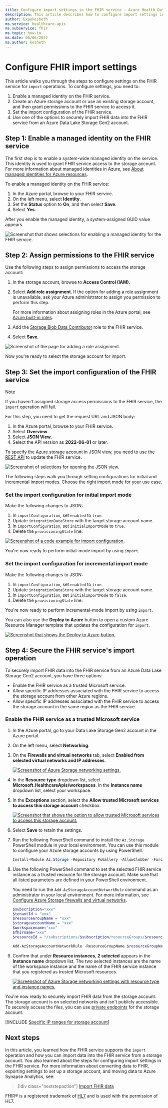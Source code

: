 ```yaml
---
title: Configure import settings in the FHIR service - Azure Health Data Services
description: This article describes how to configure import settings in the FHIR service.
author: Expekesheth
ms.service: healthcare-apis
ms.subservice: fhir
ms.topic: how-to
ms.date: 06/06/2022
ms.author: kesheth
---
```


# Configure FHIR import settings

This article walks you through the steps to configure settings on the FHIR service for `import` operations. To configure settings, you need to:

1. Enable a managed identity on the FHIR service.
1. Create an Azure storage account or use an existing storage account, and then grant permissions to the FHIR service to access it.
1. Set the import configuration of the FHIR service.
1. Use one of the options to securely import FHIR data into the FHIR service from an Azure Data Lake Storage Gen2 account.

## Step 1: Enable a managed identity on the FHIR service

The first step is to enable a system-wide managed identity on the service. This identity is used to grant FHIR service access to the storage account. For more information about managed identities in Azure, see [About managed identities for Azure resources](../../active-directory/managed-identities-azure-resources/overview.md).

To enable a managed identity on the FHIR service:

1. In the Azure portal, browse to your FHIR service.
2. On the left menu, select **Identity**.
3. Set the **Status** option to **On**, and then select **Save**.
4. Select **Yes**.

After you enable the managed identity, a system-assigned GUID value appears.

![Screenshot that shows selections for enabling a managed identity for the FHIR service.](media/configure-import-data/fhir-mi-enabled.png)

## Step 2: Assign permissions to the FHIR service

Use the following steps to assign permissions to access the storage account:

1. In the storage account, browse to **Access Control (IAM)**.
2. Select **Add role assignment**. If the option for adding a role assignment is unavailable, ask your Azure administrator to assign you permission to perform this step.

   For more information about assigning roles in the Azure portal, see [Azure built-in roles](../../role-based-access-control/role-assignments-portal.yml).
3. Add the [Storage Blob Data Contributor](../../role-based-access-control/built-in-roles.md#storage-blob-data-contributor) role to the FHIR service.
4. Select **Save**.

![Screenshot of the page for adding a role assignment.](media/configure-import-data/add-role-assignment-page.png)

Now you're ready to select the storage account for import.

## Step 3: Set the import configuration of the FHIR service

> [!NOTE]
> If you haven't assigned storage access permissions to the FHIR service, the `import` operation will fail.

For this step, you need to get the request URL and JSON body:

1. In the Azure portal, browse to your FHIR service.
2. Select **Overview**.
3. Select **JSON View**.
4. Select the API version as **2022-06-01** or later.

To specify the Azure storage account in JSON view, you need to use the [REST API](/rest/api/healthcareapis/fhir-services/create-or-update) to update the FHIR service.

[![Screenshot of selections for opening the JSON view.](media/bulk-import/fhir-json-view.png)](media/bulk-import/fhir-json-view.png#lightbox)

The following steps walk you through setting configurations for initial and incremental import modes. Choose the right import mode for your use case.

### Set the import configuration for initial import mode

Make the following changes to JSON:

1. In `importConfiguration`, set `enabled` to `true`.
2. Update `integrationDataStore` with the target storage account name.
3. In `importConfiguration`, set `initialImportMode` to `true`.
4. Delete the `provisioningState` line.

[![Screenshot of a code example for import configuration.](media/bulk-import/import-url-and-body.png)](media/bulk-import/import-url-and-body.png#lightbox)

You're now ready to perform initial-mode import by using `import`.

### Set the import configuration for incremental import mode

Make the following changes to JSON:

1. In `importConfiguration`, set `enabled` to `true`.
2. Update `integrationDataStore` with the target storage account name.
3. In `importConfiguration`, set `initialImportMode` to `false`.
4. Delete the `provisioningState` line.

You're now ready to perform incremental-mode import by using `import`.

You can also use the **Deploy to Azure** button to open a custom Azure Resource Manager template that updates the configuration for `import`.

[![Screenshot that shows the Deploy to Azure button.](https://aka.ms/deploytoazurebutton)](https://portal.azure.com/#create/Microsoft.Template/uri/https%3A%2F%2Fraw.githubusercontent.com%2FAzure%2Fazure-quickstart-templates%2Fmaster%2Fquickstarts%2Fmicrosoft.healthcareapis%2Ffhir-import%2Fazuredeploy.json)

## Step 4: Secure the FHIR service's import operation

To securely import FHIR data into the FHIR service from an Azure Data Lake Storage Gen2 account, you have three options:

* Enable the FHIR service as a trusted Microsoft service.
* Allow specific IP addresses associated with the FHIR service to access the storage account from other Azure regions.
* Allow specific IP addresses associated with the FHIR service to access the storage account in the same region as the FHIR service.

### Enable the FHIR service as a trusted Microsoft service

1. In the Azure portal, go to your Data Lake Storage Gen2 account in the Azure portal.

1. On the left menu, select **Networking**.

1. On the **Firewalls and virtual networks** tab, select **Enabled from selected virtual networks and IP addresses**.

   [![Screenshot of Azure Storage networking settings.](media/export-data/storage-networking-1.png)](media/export-data/storage-networking-1.png#lightbox)
   
1. In the **Resource type** dropdown list, select **Microsoft.HealthcareApis/workspaces**. In the **Instance name** dropdown list, select your workspace.

1. In the **Exceptions** section, select the **Allow trusted Microsoft services to access this storage account** checkbox.

   [![Screenshot that shows the option to allow trusted Microsoft services to access this storage account.](media/export-data/exceptions.png)](media/export-data/exceptions.png#lightbox)
   
1. Select **Save** to retain the settings.

1. Run the following PowerShell command to install the `Az.Storage` PowerShell module in your local environment. You can use this module to configure your Azure storage accounts by using PowerShell.

   ```PowerShell
   Install-Module Az.Storage -Repository PsGallery -AllowClobber -Force 
   ```

1. Use the following PowerShell command to set the selected FHIR service instance as a trusted resource for the storage account. Make sure that all listed parameters are defined in your PowerShell environment.

   You need to run the `Add-AzStorageAccountNetworkRule` command as an administrator in your local environment. For more information, see [Configure Azure Storage firewalls and virtual networks](../../storage/common/storage-network-security.md).

   ```PowerShell
   $subscription="xxx"
   $tenantId = "xxx"
   $resourceGroupName = "xxx"
   $storageaccountName = "xxx"
   $workspacename="xxx"
   $fhirname="xxx"
   $resourceId = "/subscriptions/$subscription/resourceGroups/$resourceGroupName/providers/Microsoft.HealthcareApis/workspaces/$workspacename/fhirservices/$fhirname"

   Add-AzStorageAccountNetworkRule -ResourceGroupName $resourceGroupName -Name $storageaccountName -TenantId $tenantId -ResourceId $resourceId
   ```

1. Confirm that under **Resource instances**, **2 selected** appears in the **Instance name** dropdown list. The two selected instances are the name of the workspace instance and the name of the FHIR service instance that you registered as trusted Microsoft resources.

   [![Screenshot of Azure Storage networking settings with resource type and instance names.](media/export-data/storage-networking-2.png)](media/export-data/storage-networking-2.png#lightbox)
   
You're now ready to securely import FHIR data from the storage account. The storage account is on selected networks and isn't publicly accessible. To securely access the files, you can use [private endpoints](../../storage/common/storage-private-endpoints.md) for the storage account.

[!INCLUDE [Specific IP ranges for storage account](../includes/common-ip-address-storage-account.md)]

## Next steps

In this article, you learned how the FHIR service supports the `import` operation and how you can import data into the FHIR service from a storage account. You also learned about the steps for configuring import settings in the FHIR service. For more information about converting data to FHIR, exporting settings to set up a storage account, and moving data to Azure Synapse Analytics, see:

>[!div class="nextstepaction"]
>[Import FHIR data](import-data.md)

FHIR&#174; is a registered trademark of [HL7](https://hl7.org/fhir/) and is used with the permission of HL7.
